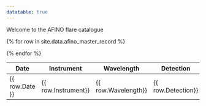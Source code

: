 ```yaml
---
datatable: true
---
```


Welcome to the AFINO flare catalogue


<div class="datatable-begin"></div>

<table class="display">
<thead>
<tr class="header">
<th>Date</th>
<th>Instrument</th>
<th>Wavelength</th>
<th>Detection</th>
<th>Period</th>
</tr>
</thead>
<tbody>

{% for row in site.data.afino_master_record %}
  <tr>
  <td> {{ row.Date }} </td>
  <td> {{ row.Instrument}} </td>
  <td> {{ row.Wavelength}} </td>
  <td> {{ row.Detection}} </td>
  <td> {{ row.period }} </td>
  </tr>
{% endfor %}
</tbody>
</table>

<div class="datatable-end"></div>




 
